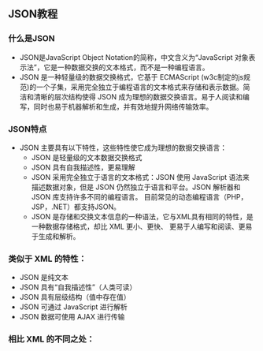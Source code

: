 ## JSON教程

### 什么是JSON
- JSON是JavaScript Object Notation的简称，中文含义为“JavaScript 对象表示法”，它是一种数据交换的文本格式，而不是一种编程语言。
- JSON 是一种轻量级的数据交换格式，它基于 ECMAScript (w3c制定的js规范)的一个子集，采用完全独立于编程语言的文本格式来存储和表示数据。简洁和清晰的层次结构使得 JSON 成为理想的数据交换语言。易于人阅读和编写，同时也易于机器解析和生成，并有效地提升网络传输效率。

### JSON特点  
- JSON 主要具有以下特性，这些特性使它成为理想的数据交换语言：
  * JSON 是轻量级的文本数据交换格式
  * JSON 具有自我描述性，更易理解
  * JSON 采用完全独立于语言的文本格式：JSON 使用 JavaScript 语法来描述数据对象，但是 JSON 仍然独立于语言和平台。JSON 解析器和 JSON 库支持许多不同的编程语言。 目前常见的动态编程语言（PHP，JSP，.NET）都支持JSON。
  * JSON 是存储和交换文本信息的一种语法，它与XML具有相同的特性，是一种数据存储格式，却比 XML 更小、更快、 更易于人编写和阅读、更易于生成和解析。

### 类似于 XML 的特性：

  * JSON 是纯文本
  * JSON 具有“自我描述性”（人类可读）
  * JSON 具有层级结构（值中存在值）
  * JSON 可通过 JavaScript 进行解析
  * JSON 数据可使用 AJAX 进行传输

### 相比 XML 的不同之处：

  * 没有结束标签
  * 更短
  * 读写的速度更快
  * 能够使用内建的 JavaScript eval() 方法进行解析
  * 使用数组
  * 不使用保留字

## JSON语法  
- JSON 语法是 JavaScript 语法的子集。

## JSON 语法规则  
- JSON 语法是 JavaScript 对象表示语法的子集。  
* 数据在名称/值对中
* 数据由逗号分隔
* 大括号 {} 保存对象
* 中括号 [] 保存数组，数组可以包含多个对象

## JSON 名称/值对  
- JSON 数据的书写格式是:  
`key : value`  
- 名称/值对包括字段名称（在双引号中），后面写一个冒号，然后是值：  
`"name" : "abc"`

## JSON 值  
- JSON 值可以是:  
* 数字（整数或浮点数）
* 字符串（在双引号中）
* 逻辑值（true 或 false）
* 数组（在中括号中）
* 对象（在大括号中）
* null

## JSON 数字  
- JSON 数字可以是整型或者浮点型:  
`{ "age":30 }`

## JSON 对象  
- JSON 对象在大括号 {} 中书写:  
`{key1 : value1, key2 : value2, ... keyN : valueN }`  
- 对象可以包含多个名称/值对:  
`{ "name":"abc" , "url":"def" }`  

## JSON 对象语法  
- 实例
```
{ "name":"jsontools", "alexa":10000, "site":null }
```
* JSON 对象使用在大括号({})中书写。
* 对象可以包含多个 key/value（键/值）对。
* key 必须是字符串，value 可以是合法的 JSON 数据类型（字符串, 数字, 对象, 数组, 布尔值或 null）。
* key 和 value 中使用冒号(:)分割。
* 每个 key/value 对使用逗号(,)分割。

## JSON 数组
- JSON 数组在中括号 [] 中书写：

数组可包含多个对象：
```
[
    { key1 : value1-1 , key2:value1-2 }, 
    { key1 : value2-1 , key2:value2-2 }, 
    { key1 : value3-1 , key2:value3-2 }, 
    ...
    { keyN : valueN-1 , keyN:valueN-2 }, 
]
```
```
{
    "sites": [
        { "name":"jsontools" , "url":"www.jsontools.com" }, 
        { "name":"google" , "url":"www.google.com" }, 
        { "name":"微博" , "url":"www.weibo.com" }
    ]
}
```
在上面的例子中，对象 sites 是包含三个对象的数组。每个对象代表一条关于某个网站（name、url）的记录。

## JSON 语法数组  
- 实例
```
[ "Google", "jsontools", "Taobao" ]
```
* JSON 数组在中括号中书写。
* JSON 中数组值必须是合法的 JSON 数据类型（字符串, 数字, 对象, 数组, 布尔值或 null）。
* JavaScript 中，数组值可以是以上的 JSON 数据类型，也可以是 JavaScript 的表达式，包括函数，日期，及 undefined。

## JSON 对象中的数组
- 实例
```
{
    "name":"网站",
    "num":3,
    "sites":[ "Google", "jsontools", "Taobao" ]
}
```
- 也可这样写
```
{
    "name":"网站",
    "num":3,
    "sites":[ 
        "Google", 
        "jsontools", 
        "Taobao" 
    ]
}
```

## JSON 布尔值  
- JSON 布尔值可以是 true 或者 false：
`{ "flag":true }`

## JSON null  
- JSON 可以设置 null 值：
`{ "jsontools":null }`
